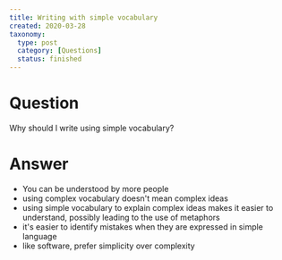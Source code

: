 ```yaml
---
title: Writing with simple vocabulary
created: 2020-03-28
taxonomy:
  type: post
  category: [Questions]
  status: finished
---
```


# Question
Why should I write using simple vocabulary?

# Answer
* You can be understood by more people
* using complex vocabulary doesn't mean complex ideas
* using simple vocabulary to explain complex ideas makes it easier to understand, possibly leading to the use of metaphors
* it's easier to identify mistakes when they are expressed in simple language
* like software, prefer simplicity over complexity
